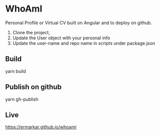 # WhoAmI
Personal Profile or Virtual CV built on Angular and to deploy on github.

1) Clone the project,
2) Update the User object with your personal info
3) Update the user-name and repo name in scripts under package.json


## Build

yarn build

## Publish on github

yarn gh-publish

## Live

https://ermarkar.github.io/whoami
